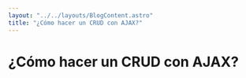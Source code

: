 ```yaml
---
layout: "../../layouts/BlogContent.astro"
title: "¿Cómo hacer un CRUD con AJAX?"
---
```


# ¿Cómo hacer un CRUD con AJAX?